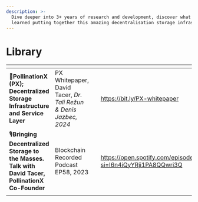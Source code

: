 ```yaml
---
description: >-
  Dive deeper into 3+ years of research and development, discover what we
  learned putting together this amazing decentralisation storage infrastructure.
---
```


# Library

<table data-view="cards"><thead><tr><th></th><th></th><th data-hidden></th><th data-hidden data-card-target data-type="content-ref"></th></tr></thead><tbody><tr><td>📄<strong>PollinationX (PX); Decentralized Storage Infrastructure and Service Layer</strong></td><td>PX Whitepaper, David Tacer, <em>Dr. Tali Režun &#x26; Denis Jazbec, 2024</em></td><td></td><td><a href="https://bit.ly/PX-whitepaper">https://bit.ly/PX-whitepaper</a></td></tr><tr><td>🎙️<strong>Bringing Decentralized Storage to the Masses. Talk with David Tacer, PollinationX Co-Founder</strong></td><td>Blockchain Recorded Podcast EP58, 2023</td><td></td><td><a href="https://open.spotify.com/episode/6nOzF4wYNsIZKRRZqTSgaU?si=I6n4iQyYRji1PA8QQwri3Q">https://open.spotify.com/episode/6nOzF4wYNsIZKRRZqTSgaU?si=I6n4iQyYRji1PA8QQwri3Q</a></td></tr><tr><td></td><td></td><td></td><td></td></tr></tbody></table>
